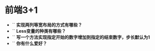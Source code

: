 # 前端3+1
- `` **实现两列等宽布局的方式有哪些？**
- `` **Less变量的种类有哪些？**
- `` **写一个方法实现指定开始的数字增加到指定的结束数字，步长默认为1**
- `` **你有什么爱好？**